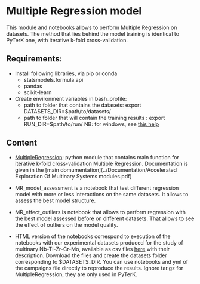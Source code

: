 # Multiple Regression model 

This module and notebooks allows to perform Multiple Regression on datasets. The method that lies behind the model training is identical to PyTerK one, with iterative k-fold cross-validation. 

## Requirements: 
* Install following libraries, via pip or conda
	* statsmodels.formula.api
	* pandas
	* scikit-learn
* Create environment variables in bash_profile:
	* path to folder that contains the datasets: export DATASETS_DIR=$path/to/datasets/
	* path to folder that will contain the training results : export RUN_DIR=$path/to/run/
NB: for windows, see [this help](https://docs.oracle.com/en/database/oracle/machine-learning/oml4r/1.5.1/oread/creating-and-modifying-environment-variables-on-windows.html)

## Content

* [MultipleRegression](./MultipleRegression.py): python module that contains main function for iterative k-fold cross-validation Multiple Regression. Documentation is given in the [main domumentation](../Documentation/Accelerated Exploration Of Multinary Systems modules.pdf)

* MR_model_assessment is a notebook that test different regression model with more or less interactions on the same datasets. It allows to assess the best model structure. 

* MR_effect_outliers is notebook that allows to perform regression with the best model assessed before on different datasets. That allows to see the effect of outliers on the model quality.

* HTML version of the notebooks correspond to execution of the notebooks with our experimental datasets produced for the study of multinary Nb-Ti-Zr-Cr-Mo, available as csv files [here](https://zenodo.org/record/6104937#.Yg4ifC9ziRs) with their description. Download the files and create the datasets folder corresponding to $DATASETS_DIR. You can use notebooks and yml of the campaigns file directly to reproduce the results. Ignore tar.gz for MultipleRegression, they are only used in PyTerK.



